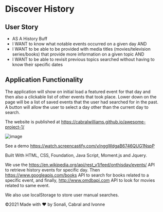 # Discover History

## User Story
- AS A History Buff
- I WANT to know what notable events occurred on a given day AND
- I WANT to be able to be provided with media titles (movies/television series/books) that provide more information on a given topic AND
- I WANT to be able to revisit previous topics searched without having to know their specific dates

## Application Functionality
The application will show on initial load a featured event for that day and then also a clickable list of other events that took place.  Lower down on the page will be a list of saved events that the user had searched for in the past.  A button will allow the user to select a day other than the current day to search.

The website is published at https://cabralwilliams.github.io/awesome-project-1/

![image](https://user-images.githubusercontent.com/88918693/136046757-85861644-e993-4a65-8416-c0d9d715978d.png)

See a demo
https://watch.screencastify.com/v/nggWdgaB6746QUG1NspP

Built With HTML, CSS, Foundation, Java Script, Moment.js and Jquery.

We use the https://en.wikipedia.org/api/rest_v1/feed/onthisday/events/ API to retrieve history events  for specific day. Then  https://www.googleapis.com/books API to search for books related to a specific event, and finally, http://www.omdbapi.com API to look for movies related to same event. 

We also use localStorage to store user manual searches.

©️2021 Made with ❤️ by Sonali, Cabral and Ivonne
